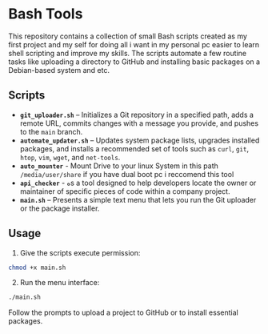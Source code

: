 # Bash Tools

This repository contains a collection of small Bash scripts created as my first project and my self for doing all i want in my personal pc easier to learn shell scripting and improve my skills. The scripts automate a few routine tasks like uploading a directory to GitHub and installing basic packages on a Debian-based system and etc.

## Scripts

- **`git_uploader.sh`** – Initializes a Git repository in a specified path, adds a remote URL, commits changes with a message you provide, and pushes to the `main` branch.
- **`automate_updater.sh`** – Updates system package lists, upgrades installed packages, and installs a recommended set of tools such as `curl`, `git`, `htop`, `vim`, `wget`, and `net-tools`.
- **`auto_mounter`** - Mount Drive to your linux System in this path `/media/user/share` if you have dual boot pc i reccomend this tool
- **`api_checker`** - هs a tool designed to help developers locate the owner or maintainer of specific pieces of code within a company project.
- **`main.sh`** – Presents a simple text menu that lets you run the Git uploader or the package installer.

## Usage

1. Give the scripts execute permission:

```bash
chmod +x main.sh 
```

2. Run the menu interface:

```bash
./main.sh
```

Follow the prompts to upload a project to GitHub or to install essential packages.
